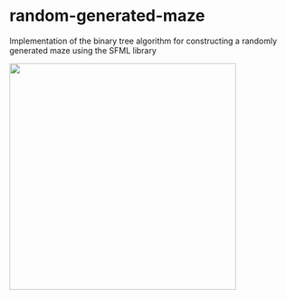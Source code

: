 # random-generated-maze

Implementation of the binary tree algorithm for constructing a randomly generated maze using the SFML library

<img src="https://user-images.githubusercontent.com/75206974/177643806-b892c1b5-2158-4e80-ae76-8cf9049b38a7.gif" width="400" height="400"/>

